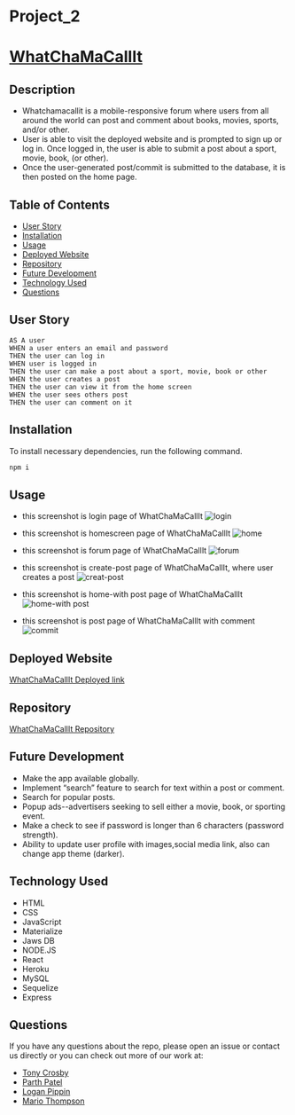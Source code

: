 # Project_2

[whatchamacallit live]: https://fullstackbc-project-02.herokuapp.com/

# [WhatChaMaCallIt][whatchamacallit live]

## Description

- Whatchamacallit is a mobile-responsive forum where users from all around the world can post and comment about books, movies, sports, and/or other.
- User is able to visit the deployed website and is prompted to sign up or log in. Once logged in, the user is able to submit a post about a sport, movie, book, (or other).
- Once the user-generated post/commit is submitted to the database, it is then posted on the home page.

## Table of Contents

- [User Story](#user-story)
- [Installation](#installation)
- [Usage](#usage)
- [Deployed Website](#deployed-website)
- [Repository](#repository)
- [Future Development](#future-development)
- [Technology Used](#technology-used)
- [Questions](#questions)

## User Story

```
AS A user
WHEN a user enters an email and password
THEN the user can log in
WHEN user is logged in
THEN the user can make a post about a sport, movie, book or other
WHEN the user creates a post
THEN the user can view it from the home screen
WHEN the user sees others post
THEN the user can comment on it
```

## Installation

To install necessary dependencies, run the following command.

```bash
npm i
```

## Usage

- this screenshot is login page of WhatChaMaCallIt
  ![login](public/images/login.png)

- this screenshot is homescreen page of WhatChaMaCallIt
  ![home](public/images/home.png)

- this screenshot is forum page of WhatChaMaCallIt
  ![forum](public/images/forum.png)

- this screenshot is create-post page of WhatChaMaCallIt, where user creates a post
  ![creat-post](public/images/create-post.png)

- this screenshot is home-with post page of WhatChaMaCallIt
  ![home-with post](public/images/home-posts.png)

- this screenshot is post page of WhatChaMaCallIt with comment
  ![commit](public/images/comments.png)

## Deployed Website

[WhatChaMaCallIt Deployed link](https://fullstackbc-project-02.herokuapp.com/)

## Repository

[WhatChaMaCallIt Repository](https://github.com/tonycrosby-tech/Project_2)

## Future Development

- Make the app available globally.
- Implement “search” feature to search for text within a post or comment.
- Search for popular posts.
- Popup ads--advertisers seeking to sell either a movie, book, or sporting event.
- Make a check to see if password is longer than 6 characters (password strength).
- Ability to update user profile with images,social media link, also can change app theme (darker).

## Technology Used

- HTML
- CSS
- JavaScript
- Materialize
- Jaws DB
- NODE.JS
- React
- Heroku
- MySQL
- Sequelize
- Express

## Questions

If you have any questions about the repo, please open an issue or contact us directly or you can check out more of our work at:

- [Tony Crosby](https://github.com/tonycrosby-tech)
- [Parth Patel](https://github.com/parth167)
- [Logan Pippin](https://github.com/LoganPippin)
- [Mario Thompson](https://github.com/MarioThompson0010)
